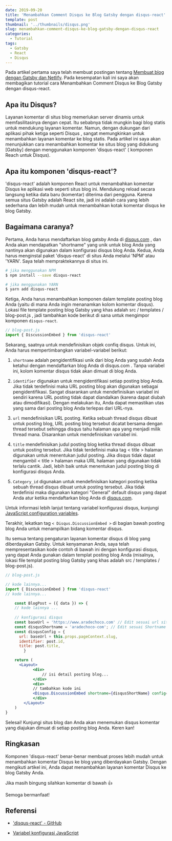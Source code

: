 ```yaml
---
date: 2019-09-20
title: 'Menambahkan Comment Disqus ke Blog Gatsby dengan disqus-react'
template: post
thumbnail: '../thumbnails/disqus.png'
slug: menambahkan-comment-disqus-ke-blog-gatsby-dengan-disqus-react
categories:
  - Tutorial
tags:
  - Gatsby
  - React
  - Disqus
---
```


Pada artikel pertama saya telah membuat postingan tentang [Membuat blog dengan Gatsby dan Netlify](https://www.aradechoco.com/membuat-blog-dengan-gatsby-dan-netlify/). Pada kesempatan kali ini saya akan membagikan tutorial cara Menambahkan Comment Disqus ke Blog Gatsby dengan disqus-react.

## Apa itu Disqus?

Layanan komentar di situs blog memerlukan server dinamis untuk memfasilitasinya dengan cepat. Itu sebabnya tidak mungkin bagi blog statis untuk mendukung layanan komentar. Namun, dengan dukungan dari aplikasi pihak ketiga seperti Disqus , sangat memungkinkan untuk menambahkan layanan komentar ke blog statis.
Pada artikel ini saya akan menunjukkan cara menambahkan komentar ke situs blog yang didukung [Gatsby] dengan menggunakan komponen 'disqus-react' ( komponen Reach untuk Disqus).


## Apa itu komponen 'disqus-react'?

'disqus-react' adalah komponen React untuk menambahkan komentar Disqus ke aplikasi web seperti situs blog ini. Mendukung reload secara langsung ketika data baru (komentar) diterima dari pengguna. Karena semua situs Gatsby adalah React site, jadi ini adalah cara yang lebih sederhana dan lebih mudah untuk menambahkan kotak komentar disqus ke blog Gatsby.


## Bagaimana caranya?

Pertama, Anda harus mendaftarkan blog gatsby Anda di [disqus.com](https://disqus.com/) , dan Anda akan mendapatkan "shortname" yang unik untuk blog Anda yang nantinya akan digunakan dalam konfigurasi disqus blog Anda.
Kedua, Anda harus menginstal paket 'disqus-react' di situs Anda melalui 'NPM' atau 'YARN'. Saya telah mempraktekannya di situs ini.

```bash
# jika menggunakan NPM
$ npm install --save disqus-react
```

```bash
# jika menggunakan YARN
$ yarn add disqus-react
```

Ketiga, Anda harus menambahkan komponen dalam template posting blog Anda (yaitu di mana Anda ingin menanamkan kolom komentar disqus). Lokasi file template posting blog Gatsby yang khas adalah src / templates / blog-post.js , jadi tambahkan kode berikut di sana untuk mengimpor komponen `disqus-react`.


```jsx
// blog-post.js
import { DiscussionEmbed } from 'disqus-react'

```


Sekarang, saatnya untuk mendefinisikan objek confiq disqus. Untuk ini, Anda harus mempertimbangkan variabel-variabel berikut:

1. `shortname` adalah pengidentifikasi unik dari blog Anda yang sudah Anda ketahui dengan mendaftarkan blog Anda di disqus.com . Tanpa variabel ini, kolom komentar disqus tidak akan dimuat di blog Anda.

2. `identifier` digunakan untuk mengidentifikasi setiap posting blog Anda. Jika tidak terdefinisi maka URL posting blog akan digunakan sebagai pengidentifikasi. Sangat disarankan untuk mendefinisikan variabel ini sendiri karena URL posting tidak dapat diandalkan (karena dapat diubah atau dimodifikasi). Dengan melakukan itu, Anda dapat memastikan utas yang sama dari posting blog Anda terlepas dari URL-nya.

3. `url` mendefinisikan URL posting. Ketika sebuah thread disqus dibuat untuk posting blog, URL posting blog tersebut dicatat bersama dengan thread tersebut sehingga disqus tahu halaman apa yang menjadi milik thread mana. Disarankan untuk mendefinisikan variabel ini.

4. `title` mendefinisikan judul posting blog ketika thread disqus dibuat untuk posting tersebut. Jika tidak terdefinisi maka tag < title > halaman digunakan untuk menentukan judul posting. Jika disqus tidak dapat mengambil < title > halaman maka URL halaman yang digunakan tidak terlalu cantik. Jadi, lebih baik untuk menentukan judul posting blog di konfigurasi disqus Anda.

5. `Category_id` digunakan untuk mendefinisikan kategori posting ketika sebuah thread disqus dibuat untuk posting tersebut. Jika tidak terdefinisi maka digunakan kategori "General" default disqus yang dapat Anda atur ketika mendaftarkan blog Anda di [disqus.com](https://disqus.com/).

Untuk informasi lebih lanjut tentang variabel konfigurasi disqus, kunjungi [JavaScript configuration variables](https://help.disqus.com/developer/javascript-configuration-variables).

Terakhir, lekatkan tag `< Disqus.DiscussionEmbed >` di bagian bawah posting blog Anda untuk menampilkan bidang komentar disqus.

Itu semua tentang pengaturan layanan komentar disqus di blog yang diberdayakan Gatsby.
Untuk kenyamanan Anda, saya telah mempresentasikan kode contoh di bawah ini dengan konfigurasi disqus, yang dapat Anda gunakan dalam templat posting blog Anda (misalnya, lokasi file templat posting blog Gatsby yang khas adalah src / templates / blog-post.js).


```jsx 
// blog-post.js

// kode lainnya...
import { DiscussionEmbed } from 'disqus-react'
// kode lainnya...

    const BlogPost = ({ data }) => {
    // kode lainnya ...
    
    // konfigurasi disqus 
    const baseUrl = 'https://www.aradechoco.com' // Edit sesuai url situs Anda
    const disqusShortname = 'aradechoco-com'; // Edit sesuai Shortname Disqus Anda
    const disqusConfig = {
      url: baseUrl + this.props.pageContext.slug, 
      identifier: post.id, 
      title: post.title,
        }

    return (
      <Layout>
            <div>
                // isi detail posting blog...
            </div>
            <div>
            // tambahkan kode ini 
            <Disqus.DiscussionEmbed shortname={disqusShortName} config={disqusConfig} />
            </div>
        </Layout>
    )
}
```


Selesai! Kunjungi situs blog dan Anda akan menemukan disqus komentar yang diajukan dimuat di setiap posting blog Anda. Keren kan!


## Ringkasan

Komponen 'disqus-react' benar-benar membuat proses lebih mudah untuk menambahkan komentar Disqus ke blog yang diberdayakan Gatsby. Dengan mengikuti artikel ini, Anda dapat menambahkan layanan komentar Disqus ke blog Gatsby Anda. 

Jika masih bingung silahkan komentar di bawah 👍

Semoga bermanfaat!

## Referensi

- <a href="https://github.com/disqus/disqus-react" target="_blank"> 'disqus-react' - GitHub </a>

- <a href="https://help.disqus.com/developer/javascript-configuration-variables" target="_blank"> Variabel konfigurasi JavaScript </a>
